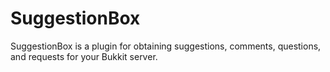 SuggestionBox
===========

SuggestionBox is a plugin for obtaining suggestions, comments, questions, and requests for your Bukkit server.
